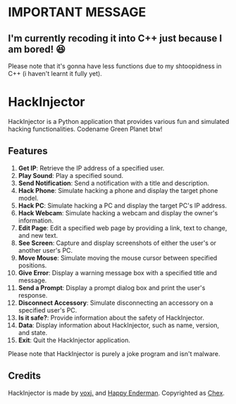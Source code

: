 # IMPORTANT MESSAGE
## I'm currently recoding it into C++ just because I am bored! 😆
Please note that it's gonna have less functions due to my shtoopidness in C++ (i haven't learnt it fully yet).

# HackInjector

HackInjector is a Python application that provides various fun and simulated hacking functionalities. Codename Green Planet btw!

## Features

1. **Get IP**: Retrieve the IP address of a specified user.
2. **Play Sound**: Play a specified sound.
3. **Send Notification**: Send a notification with a title and description.
4. **Hack Phone**: Simulate hacking a phone and display the target phone model.
5. **Hack PC**: Simulate hacking a PC and display the target PC's IP address.
6. **Hack Webcam**: Simulate hacking a webcam and display the owner's information.
7. **Edit Page**: Edit a specified web page by providing a link, text to change, and new text.
8. **See Screen**: Capture and display screenshots of either the user's or another user's PC.
9. **Move Mouse**: Simulate moving the mouse cursor between specified positions.
10. **Give Error**: Display a warning message box with a specified title and message.
11. **Send a Prompt**: Display a prompt dialog box and print the user's response.
12. **Disconnect Accessory**: Simulate disconnecting an accessory on a specified user's PC.
13. **Is it safe?**: Provide information about the safety of HackInjector.
14. **Data**: Display information about HackInjector, such as name, version, and state.
15. **Exit**: Quit the HackInjector application.

Please note that HackInjector is purely a joke program and isn't malware.

## Credits

HackInjector is made by [voxj.](https://github.com/voxj) and [Happy Enderman](https://github.com/happyendermangit). Copyrighted as [Chex](https://github.com/ChexCo).
